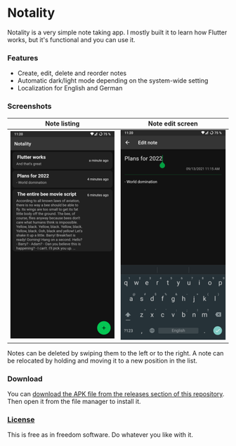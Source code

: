 # Notality
Notality is a very simple note taking app. I mostly built it to learn how Flutter works, but it's functional and you can use it.

### Features
* Create, edit, delete and reorder notes
* Automatic dark/light mode depending on the system-wide setting
* Localization for English and German

### Screenshots
|                       Note listing                        |                      Note edit screen                      |
| :-------------------------------------------------------: | :--------------------------------------------------------: |
| ![Note listing](.github/screenshots/listing.png?raw=true) | ![Mobile Menu](.github/screenshots/note-edit.png?raw=true) |

Notes can be deleted by swiping them to the left or to the right. A note can be relocated by holding and moving it to a new position in the list.

### Download
You can [download the APK file from the releases section of this repository](https://github.com/xarantolus/notality/releases/latest). Then open it from the file manager to install it.


### [License](LICENSE)
This is free as in freedom software. Do whatever you like with it.
